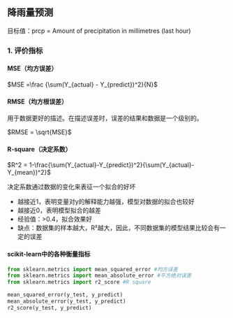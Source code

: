 ## 降雨量预测

目标值：prcp = Amount of precipitation in millimetres (last hour)

### 1. 评价指标

#### MSE（均方误差）

$MSE =\frac {\sum(Y_{actual} - Y_{predict})^2}{N}$

#### RMSE（均方根误差）

用于数据更好的描述。在描述误差时，误差的结果和数据是一个级别的。

$RMSE = \sqrt{MSE}$

#### R-square（决定系数）

$R^2 = 1-\frac{\sum(Y_{actual}-Y_{predict})^2}{\sum(Y_{actual}-Y_{mean})^2}$

决定系数通过数据的变化来表征一个拟合的好坏

- 越接近1，表明变量对y的解释能力越强，模型对数据的拟合也较好
- 越接近0，表明模型拟合的越差
- 经验值：>0.4，拟合效果好
- 缺点：数据集的样本越大，R²越大，因此，不同数据集的模型结果比较会有一定的误差

#### scikit-learn中的各种衡量指标

```python
from sklearn.metrics import mean_squared_error #均方误差
from sklearn.metrics import mean_absolute_error #平方绝对误差
from sklearn.metrics import r2_score #R square

mean_squared_error(y_test, y_predict)
mean_absolute_error(y_test, y_predict)
r2_score(y_test, y_predict)
```